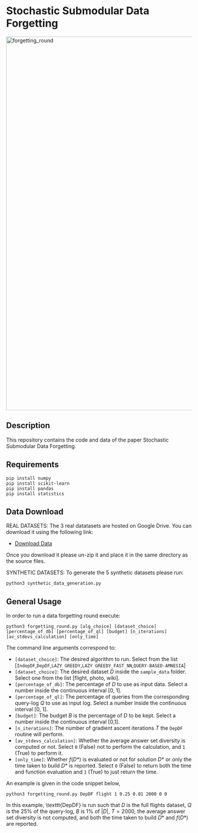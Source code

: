 # Stochastic Submodular Data Forgetting
<img width="1014" alt="forgetting_round" src="https://github.com/user-attachments/assets/05d6373b-af1d-46c2-ac28-31bd838059c2" />

## Description
This repository contains the code and data of the paper Stochastic Submodular Data Forgetting.
## Requirements
```
pip install numpy
pip install scikit-learn
pip install pandas
pip install statistics
```
## Data Download
REAL DATASETS: The 3 real datatasets are hosted on Google Drive. You can download it using the following link: 
- [Download Data](https://drive.google.com/file/d/1YjCt-RZUyEHslqmA3yJHJi-Tk6SNFlbP/view?usp=sharing)

Once you download it please un-zip it and place it in the same directory as the source files.

SYNTHETIC DATASETS: To generate the 5 synthetic datasets please run:
```
python3 synthetic_data_generation.py
```
## General Usage
In order to run a data forgetting round execute:
```
python3 forgetting_round.py [alg_choice] [dataset_choice] [percentage_of_db] [percentage_of_ql] [budget] [n_iterations] [av_stdevs_calculation] [only_time]
```
The command line arguments correspond to:
- `[dataset_choice]`: The desired algorithm to run. Select from the list [`IndepDF`,`DepDF`,`LAZY GREEDY`,`LAZY GREEDY_FAST_NN`,`QUERY-BASED-AMNESIA`]
- `[dataset_choice]`: The desired dataset $D$ inside the `sample_data` folder. Select one from the list [flight, photo, wiki].
- `[percentage_of_db]`: The percentage of $D$ to use as input data. Select a number inside the continuous interval [0, 1].
- `[percentage_of_ql]`: The percentage of queries from the corresponding query-log $Q$ to use as input log. Select a number inside the continuous interval [0, 1].
- `[budget]`: The budget $B$ is the percentage of $D$ to be kept. Select a number inside the continuous interval [0,1].
- `[n_iterations]`: The number of gradient ascent iterations $T$ the `DepDF` routine will perform.
- `[av_stdevs_calculation]`: Whether the average answer set diversity is computed or not. Select `0` (False) not to perform the calculation, and `1` (True) to perform it.
- `[only_time]`: Whether $f(D*)$ is evaluated or not for solution $D*$ or only the time taken to build $D*$ is reported. Select `0` (False) to return both the time and function evaluation and `1` (True) to just return the time.

An example is given in the code snippet below,
```
python3 forgetting_round.py DepDF flight 1 0.25 0.01 2000 0 0
```
In this example, \texttt{DepDF} is run such that $D$ is the full flights dataset, $Q$ is the 25% of the query-log, $B$ is 1% of $|D|$, $T= 2000$, the average answer set diversity is not computed, and both the time taken to build $D*$ and $f(D*)$ are reported.
